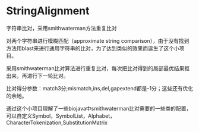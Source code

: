 # StringAlignment
字符串比对，采用smithwaterman方法重复比对

对两个字符串进行模糊匹配（approximate string comparison），由于没有找到方法用blast来进行通用字符串的比对，为了达到类似的效果而诞生了这个小项目。

采用smithwaterman比对算法进行重复比对，每次把比对得到的局部最优结果抠出来，再进行下一轮比对。

比对得分参数：match3分;mismatch,ins,del,gapextend都是-1分；这些还有优化的余地。

通过这个小项目理解了一些biojava中smithwaterman比对需要的一些类的配置，可以自定义Symbol，SymbolList，Alphabet，CharacterTokenization,SubstitutionMatrix
